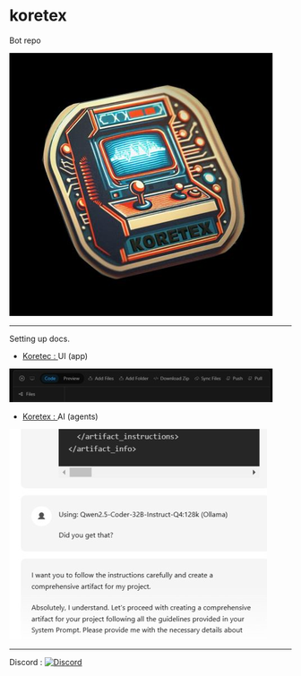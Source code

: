 # koretex
Bot repo


[![ui-dark](https://github.com/kontains/koretec/blob/main/home/project/app/img/koretex-logo-small.jpg)](https://github.com/kontains/koretex)

<hr>

Setting up docs.

-  [Koretec : ](https://github.com/kontains/koretec)  UI  (app)

[![ui-dark](https://github.com/kontains/koretec/blob/main/home/project/app/demo/koretec-ui-dark1.jpg)](https://github.com/kontains/koretec)

-  [Koretex : ](https://github.com/kontains/koretex)  AI  (agents)

[![ui-light](https://github.com/kontains/koretec/blob/main/home/project/app/demo/instruction-following.jpg)](https://github.com/kontains/koretex)

<hr>

Discord :  [![Discord](https://img.shields.io/discord/416779691525931008?color=%237289da&label=Discord)](https://discord.gg/zGn7MS6)
